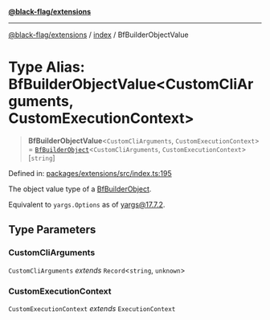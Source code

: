 [**@black-flag/extensions**](../../README.md)

***

[@black-flag/extensions](../../README.md) / [index](../README.md) / BfBuilderObjectValue

# Type Alias: BfBuilderObjectValue\<CustomCliArguments, CustomExecutionContext\>

> **BfBuilderObjectValue**\<`CustomCliArguments`, `CustomExecutionContext`\> = [`BfBuilderObject`](BfBuilderObject.md)\<`CustomCliArguments`, `CustomExecutionContext`\>\[`string`\]

Defined in: [packages/extensions/src/index.ts:195](https://github.com/Xunnamius/black-flag/blob/c5ada654b2eb8206c373e88bdba1d3a12ccec944/packages/extensions/src/index.ts#L195)

The object value type of a [BfBuilderObject](BfBuilderObject.md).

Equivalent to `yargs.Options` as of yargs@17.7.2.

## Type Parameters

### CustomCliArguments

`CustomCliArguments` *extends* `Record`\<`string`, `unknown`\>

### CustomExecutionContext

`CustomExecutionContext` *extends* `ExecutionContext`
